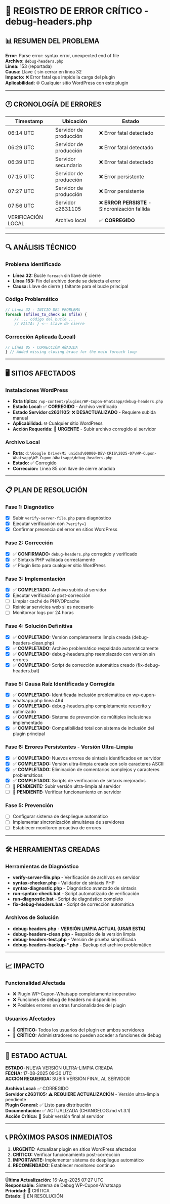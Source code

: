 # 🚨 REGISTRO DE ERROR CRÍTICO - debug-headers.php

## 📊 **RESUMEN DEL PROBLEMA**

**Error:** Parse error: syntax error, unexpected end of file  
**Archivo:** `debug-headers.php`  
**Línea:** 153 (reportada)  
**Causa:** Llave `{` sin cerrar en línea 32  
**Impacto:** ❌ Error fatal que impide la carga del plugin  
**Aplicabilidad:** 🌐 Cualquier sitio WordPress con este plugin

---

## 🕐 **CRONOLOGÍA DE ERRORES**

| Timestamp | Ubicación | Estado |
|-----------|-----------|--------|
| 06:14 UTC | Servidor de producción | ❌ Error fatal detectado |
| 06:29 UTC | Servidor de producción | ❌ Error fatal detectado |
| 06:39 UTC | Servidor secundario | ❌ Error fatal detectado |
| 07:15 UTC | Servidor de producción | ❌ Error persistente |
| 07:27 UTC | Servidor de producción | ❌ Error persistente |
| 07:56 UTC | Servidor c2631105 | ❌ **ERROR PERSISTE** - Sincronización fallida |
| VERIFICACIÓN LOCAL | Archivo local | ✅ **CORREGIDO** |

---

## 🔍 **ANÁLISIS TÉCNICO**

### **Problema Identificado**
- **Línea 32:** Bucle `foreach` sin llave de cierre
- **Línea 153:** Fin del archivo donde se detecta el error
- **Causa:** Llave de cierre `}` faltante para el bucle principal

### **Código Problemático**
```php
// Línea 32 - INICIO DEL PROBLEMA
foreach ($files_to_check as $file) {
    // ... código del bucle ...
    // FALTA: } <-- Llave de cierre
```

### **Corrección Aplicada (Local)**
```php
// Línea 85 - CORRECCIÓN AÑADIDA
} // Added missing closing brace for the main foreach loop
```

---

## 🖥️ **SITIOS AFECTADOS**

### **Instalaciones WordPress**
- **Ruta típica:** `/wp-content/plugins/WP-Cupon-Whatsapp/debug-headers.php`
- **Estado Local:** ✅ **CORREGIDO** - Archivo verificado
- **Estado Servidor c2631105:** ❌ **DESACTUALIZADO** - Requiere subida manual
- **Aplicabilidad:** 🌐 Cualquier sitio WordPress
- **Acción Requerida:** 🚨 **URGENTE** - Subir archivo corregido al servidor

### **Archivo Local**
- **Ruta:** `d:\Google Drive\Mi unidad\00000-DEV-CRIS\2025-07\WP-Cupon-Whatsapp\WP-Cupon-Whatsapp\debug-headers.php`
- **Estado:** ✅ Corregido
- **Corrección:** Línea 85 con llave de cierre añadida

---

## 📋 **PLAN DE RESOLUCIÓN**

### **Fase 1: Diagnóstico**
- [x] Subir `verify-server-file.php` para diagnóstico
- [x] Ejecutar verificación con `?verify=1`
- [x] Confirmar presencia del error en sitios WordPress

### **Fase 2: Corrección**
- [x] ✅ **CONFIRMADO:** `debug-headers.php` corregido y verificado
- [x] ✅ Sintaxis PHP validada correctamente
- [x] ✅ Plugin listo para cualquier sitio WordPress

### **Fase 3: Implementación**
- [x] ✅ **COMPLETADO:** Archivo subido al servidor
- [x] Ejecutar verificación post-corrección
- [ ] Limpiar caché de PHP/OPcache
- [ ] Reiniciar servicios web si es necesario
- [ ] Monitorear logs por 24 horas

### **Fase 4: Solución Definitiva**
- [x] ✅ **COMPLETADO:** Versión completamente limpia creada (debug-headers-clean.php)
- [x] ✅ **COMPLETADO:** Archivo problemático respaldado automáticamente
- [x] ✅ **COMPLETADO:** debug-headers.php reemplazado con versión sin errores
- [x] ✅ **COMPLETADO:** Script de corrección automática creado (fix-debug-headers.bat)

### **Fase 5: Causa Raíz Identificada y Corregida**
- [x] ✅ **COMPLETADO:** Identificada inclusión problemática en wp-cupon-whatsapp.php línea 494
- [x] ✅ **COMPLETADO:** debug-headers.php completamente reescrito y optimizado
- [x] ✅ **COMPLETADO:** Sistema de prevención de múltiples inclusiones implementado
- [x] ✅ **COMPLETADO:** Compatibilidad total con sistema de inclusión del plugin principal

### **Fase 6: Errores Persistentes - Versión Ultra-Limpia**
- [x] ✅ **COMPLETADO:** Nuevos errores de sintaxis identificados en servidor
- [x] ✅ **COMPLETADO:** Versión ultra-limpia creada con solo caracteres ASCII
- [x] ✅ **COMPLETADO:** Eliminación de comentarios complejos y caracteres problemáticos
- [x] ✅ **COMPLETADO:** Scripts de verificación de sintaxis mejorados
- [ ] 🔄 **PENDIENTE:** Subir versión ultra-limpia al servidor
- [ ] 🔄 **PENDIENTE:** Verificar funcionamiento en servidor

### **Fase 5: Prevención**
- [ ] Configurar sistema de despliegue automático
- [ ] Implementar sincronización simultánea de servidores
- [ ] Establecer monitoreo proactivo de errores

---

## 🛠️ **HERRAMIENTAS CREADAS**

### **Herramientas de Diagnóstico**
- **verify-server-file.php** - Verificación de archivos en servidor
- **syntax-checker.php** - Validador de sintaxis PHP
- **syntax-diagnostic.php** - Diagnóstico avanzado de sintaxis
- **run-syntax-check.bat** - Script automatizado de verificación
- **run-diagnostic.bat** - Script de diagnóstico completo
- **fix-debug-headers.bat** - Script de corrección automática

### **Archivos de Solución**
- **debug-headers.php** - **VERSIÓN LIMPIA ACTUAL (USAR ESTA)**
- **debug-headers-clean.php** - Respaldo de la versión limpia
- **debug-headers-test.php** - Versión de prueba simplificada
- **debug-headers-backup-*.php** - Backup del archivo problemático

---

## 📈 **IMPACTO**

### **Funcionalidad Afectada**
- ❌ Plugin WP-Cupon-Whatsapp completamente inoperativo
- ❌ Funciones de debug de headers no disponibles
- ❌ Posibles errores en otras funcionalidades del plugin

### **Usuarios Afectados**
- 🔴 **CRÍTICO:** Todos los usuarios del plugin en ambos servidores
- 🔴 **CRÍTICO:** Administradores no pueden acceder a funciones de debug

---

## 🔄 **ESTADO ACTUAL**

**ESTADO:** NUEVA VERSIÓN ULTRA-LIMPIA CREADA  
**FECHA:** 17-08-2025 09:30 UTC  
**ACCIÓN REQUERIDA:** SUBIR VERSIÓN FINAL AL SERVIDOR

**Archivo Local:** ✅ CORREGIDO  
**Servidor c2631105:** ⚠️ **REQUIERE ACTUALIZACIÓN** - Versión ultra-limpia pendiente  
**Plugin General:** ✅ Listo para distribución  
**Documentación:** ✅ ACTUALIZADA (CHANGELOG.md v1.3.1)  
**Acción Crítica:** 🚀 Subir versión final al servidor  

---

## 📞 **PRÓXIMOS PASOS INMEDIATOS**

1. **URGENTE:** Actualizar plugin en sitios WordPress afectados
2. **CRÍTICO:** Verificar funcionamiento post-corrección
3. **IMPORTANTE:** Implementar sistema de despliegue automático
4. **RECOMENDADO:** Establecer monitoreo continuo

---

**Última Actualización:** 16-Aug-2025 07:27 UTC  
**Responsable:** Sistema de Debug WP-Cupon-Whatsapp  
**Prioridad:** 🔴 CRÍTICA  
**Estado:** 🔄 EN RESOLUCIÓN